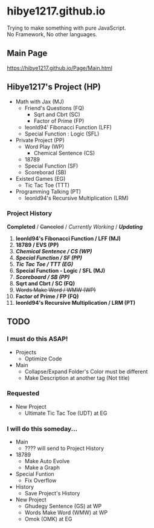 # hibye1217.github.io
Trying to make something with pure JavaScript.  
No Framework, No other languages.

## Main Page
<https://hibye1217.github.io/Page/Main.html>

## Hibye1217's Project (HP)
- Math with Jax (MJ)
  - Friend's Questions (FQ)
    - Sqrt and Cbrt (SC)
    - Factor of Prime (FP)
  - leonld94' Fibonacci Function (LFF)
  - Special Function : Logic (SFL)
- Private Project (PP)
  - Word Play (WP)
    - Chemical Sentence (CS)
  - 18789
  - Special Function (SF)
  - Scoreborad (SB)
- Existed Games (EG)
  - Tic Tac Toe (TTT)
- Programming Talking (PT)
  - leonld94's Recursive Multiplication (LRM)

### Project History
**Completed** / ~~Canceled~~ / *Currently Working* / ***Updating***
1. **leonld94's Fibonacci Function / LFF (MJ)**
2. **18789 / EVS (PP)**
3. ***Chemical Sentence / CS (WP)***
4. ***Special Function / SF (PP)***
5. ***Tic Tac Toe / TTT (EG)***
6. **Special Function - Logic / SFL (MJ)**
7. ***Scoreboard / SB (PP)***
8. **Sqrt and Cbrt / SC (FQ)**
9. ~~Words Make Word / WMW (WP)~~
10. **Factor of Prime / FP (FQ)**
11. **leonld94's Recursive Multiplication / LRM (PT)**

## TODO

### I must do this ASAP!
- Projects
  - Optimize Code
- Main
  - Collapse/Expand Folder's Color must be different
  - Make Description at another tag (Not title)

### Requested
- New Project
  - Ultimate Tic Tac Toe (UDT) at EG

### I will do this someday...
- Main
  - ???? will send to Project History
- 18789
  - Make Auto Evolve
  - Make a Graph
- Special Funtion
  - Fix Overflow
- History
  - Save Project's History
- New Project
  - Ghudegy Sentence (GS) at WP
  - Words Make Word (WMW) at WP
  - Omok (OMK) at EG